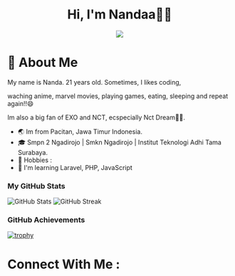 <div align=center>
  <h1>Hi, I'm Nandaa👋🏻</h1>
</div>
<div align=center>
  
  <img src="https://github-production-user-asset-6210df.s3.amazonaws.com/133217309/397941233-8dd5114c-a5a5-4101-8371-6c61143eda1f.gif?X-Amz-Algorithm=AWS4-HMAC-SHA256&X-Amz-Credential=AKIAVCODYLSA53PQK4ZA%2F20241221%2Fus-east-1%2Fs3%2Faws4_request&X-Amz-Date=20241221T172058Z&X-Amz-Expires=300&X-Amz-Signature=da06206764a7b0e0fd5337b5c54113a2b3d1a8134a017953f27e4ed5e955b49f&X-Amz-SignedHeaders=host">
</div>

# 🐣 About Me
<div>
  <p>My name is Nanda. 21 years old. Sometimes, I likes coding, </p>
  <p>waching anime, marvel movies, playing games, eating, sleeping and repeat again!!😄</p>
  <p>Im also a big fan of EXO and NCT, ecspecially Nct Dream🐰💚.</p>
</div>

- 🌏 Im from Pacitan, Jawa Timur Indonesia.
- 🎓 Smpn 2 Ngadirojo | Smkn Ngadirojo | Institut Teknologi Adhi Tama Surabaya.
- 🌟 Hobbies :
- 🧠 I'm learning Laravel, PHP, JavaScript

### My GitHub Stats

![GitHub Stats](https://github-readme-stats.vercel.app/api?username=NandaAulya&show_icons=true&theme=dark)
![GitHub Streak](https://streak-stats.demolab.com/?user=NandaAulya&theme=dark)

### GitHub Achievements

[![trophy](https://github-profile-trophy.vercel.app/?username=NandaAulya&theme=darkhub)](https://github.com/ryo-ma/github-profile-trophy)



# Connect With Me :

